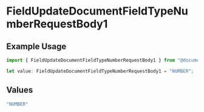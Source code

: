 # FieldUpdateDocumentFieldTypeNumberRequestBody1

## Example Usage

```typescript
import { FieldUpdateDocumentFieldTypeNumberRequestBody1 } from "@documenso/sdk-typescript/models/operations";

let value: FieldUpdateDocumentFieldTypeNumberRequestBody1 = "NUMBER";
```

## Values

```typescript
"NUMBER"
```